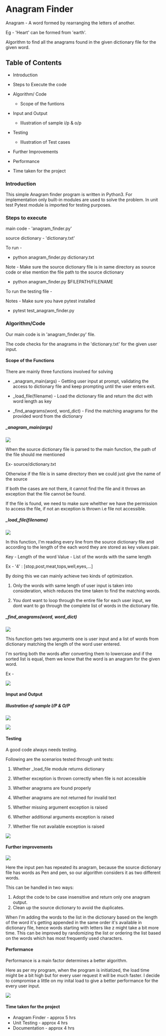 # Anagram Finder
 Anagram - A word formed by rearranging the letters of another.
 
 Eg - 'Heart' can be formed from 'earth'.

 Algorithm to find all the anagrams found in the given dictionary file for the given word.

 ## Table of Contents
 * Introduction
 * Steps to Execute the code 
 * Algorithm/ Code
    * Scope of the funtions
 * Input and Output
    
    *  Illustration of sample i/p & o/p
 * Testing
    * Illustration of Test cases
 * Further Improvements

 * Performance 
 * Time taken for the project

 ### Introduction

This simple Anagram finder program is written in Python3. For implementation only built-in modules are used to solve the problem. In unit test Pytest module is imported for testing purposes.

### Steps to execute

main code - 'anagram_finder.py' 

source dictionary - 'dictionary.txt'


To run - 

* python anagram_finder.py dictionary.txt

Note - Make sure the source dictionary file is in same directory as source code or else mention the file path to the source dictionary

* python anagram_finder.py $FILEPATH/FILENAME

To run the testing file -

Notes - Make sure you have pytest installed 

* pytest test_anagram_finder.py



### Algorithm/Code

Our main code is in 'anagram_finder.py' file. 

The code checks for the anagrams in the 'dictionary.txt' for the given user input.

#### Scope of the Functions

There are mainly three functions involved for solving

  * _anagram_main(args) - Getting user input at prompt, validating the access to dictionary file and keep prompting until the user enters exit.

  * _load_file(filename) - Load the dictionary file and return the dict with word length as key

  * _find_anagrams(word, word_dict) - Find the matching anagrams for the provided word from the dictionary


##### _anagram_main(args)

![](images/_anagram_main.png)

When the source dictionary file is parsed to the main function, the path of the file should me mentioned

Ex- source/dictionary.txt

Otherwise if the file is in same directory then we could just give the name of the source

If both the cases are not there, it cannot find the file and it throws an exception that the file cannot be found.

If the file is found, we need to make sure whelther we have the permission to access the file, if not an exception is thrown i.e file not accessible.



##### _load_file(filename)

![](images/_load_file.png)

In this function, I'm reading every line from the source dictionary file and according to the length of the each word they are stored as key values pair.

Key - Length of the word
Value - List of the words with the same length

Ex - '4' : [stop,post,meat,tops,well,eyes,...]

By doing this we can mainly achieve two kinds of optimization.

1. Only the words with same length of user input is taken into consideration, which reduces the time taken to find the matching words.

2. You dont want to loop through the entire file for each user input, we dont want to go through the complete list of words in the dictionary file.

##### _find_anagrams(word, word_dict)

![](images/_find_anagrams.png)

This function gets two arguments one is user input and a list of words from dictionary matching the length of the word user entered.

I'm sorting both the words after converting them to lowercase and if the sorted list is equal, them we know that the word is an anagram for the given word.

Ex - 

![](images/_sorted_.png)

#### Imput and Output

##### Illustration of sample I/P & O/P

![](images/_sample_io1.png)


![](images/_sample_io2.png)




#### Testing 

A good code always needs testing. 

Following are the scenarios tested through unit tests:

1. Whether _load_file module returns dictionary

2. Whether exception is thrown correctly when file is not    accessible

3. Whether anagrams are found properly

4. Whether anagrams are not returned for invalid text

5. Whether missing argument exception is raised

6. Whether additional arguments exception is raised

7. Whether file not available exception is raised


![](images/_testing_.png)

#### Further improvements

![](images/_sample_io3.png)

Here the input pen has repeated its anagram, because the source dictionary file has words as Pen and pen, so our algorithm considers it as two different words.

This can be handled in two ways: 
1. Adopt the code to be case insensitive and return only one anagram output.
2. Clean up the source dictionary to avoid the duplicates.

When I'm adding the words to the list in the dictionary based on the length of the word it's getting appended in the same order it's available in dictionary file, hence words starting with letters like z might take a bit more time. This can be improved by randomizing the list or ordering the list based on the words which has most frequently used characters.

#### Performance 

Performance is a main factor determines a better algorithm.

Here as per my program, when the program is initiatized, the load time might be a bit high but for every user request it will be much faster. I decide to compromise a little on my inital load to give a better performance for the every user input.


![](images/_sample_io1.png)

#### Time taken for the project

* Anagram Finder - approx 5 hrs
* Unit Testing - approx 4 hrs
* Documentation - approx 4 hrs










    










